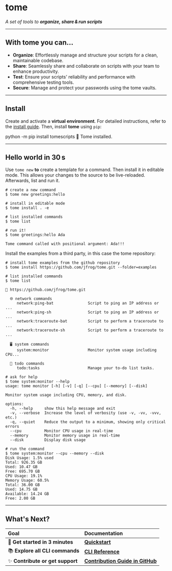 # tome

<p class="tagline-highlight"><em>A set of tools to <strong>organize, share & run scripts</strong></em></p>

---

## With tome you can...

- **Organize**: Effortlessly manage and structure your scripts for a clean,
  maintainable codebase.
- **Share**: Seamlessly share and collaborate on scripts with your team to
  enhance productivity.
- **Test**: Ensure your scripts' reliability and performance with comprehensive
  testing tools.
- **Secure**: Manage and protect your passwords using the tome vaults.

---

## Install

Create and activate a **virtual environment**. For detailed instructions, refer
to the [install guide](getting_started/installing_tome.md). Then, install **tome** using `pip`:

<div class="termy" data-termynal>
<span data-ty="input">python -m pip install tomescripts</span>
<span data-ty>🎉  Tome installed.</span>
</div>

---

## Hello world in 30 s

Use `tome new` **to** create a template for a command. Then install it in
editable mode. This allows your changes to the source to be live-reloaded.
Afterwards, list and run it.

```console
# create a new command
$ tome new greetings:hello

# install in editable mode
$ tome install . -e

# list installed commands
$ tome list

# run it!
$ tome greetings:hello Ada

Tome command called with positional argument: Ada!!!
```

Install the examples from a third party, in this case the tome repository:

```console
# install tome examples from the github repository
$ tome install https://github.com/jfrog/tome.git --folder=examples

# list installed commands
$ tome list

📖 https://github.com/jfrog/tome.git

  🌐 network commands
     network:ping-bat               Script to ping an IP address or ...
     network:ping-sh                Script to ping an IP address or ...
     network:traceroute-bat         Script to perform a traceroute to ...
     network:traceroute-sh          Script to perform a traceroute to ...

  🖥️ system commands
     system:monitor                 Monitor system usage including CPU...

  📝 todo commands
     todo:tasks                     Manage your to-do list tasks.

# ask for help
$ tome system:monitor --help
usage: tome monitor [-h] [-v] [-q] [--cpu] [--memory] [--disk]

Monitor system usage including CPU, memory, and disk.

options:
  -h, --help     show this help message and exit
  -v, --verbose  Increase the level of verbosity (use -v, -vv, -vvv, etc.)
  -q, --quiet    Reduce the output to a minimum, showing only critical errors
  --cpu          Monitor CPU usage in real-time
  --memory       Monitor memory usage in real-time
  --disk         Display disk usage

# run the command
$ tome system:monitor --cpu --memory --disk
Disk Usage: 1.5% used
Total: 926.35 GB
Used: 10.47 GB
Free: 695.70 GB
CPU Usage: 19.1%
Memory Usage: 60.5%
Total: 36.00 GB
Used: 14.75 GB
Available: 14.24 GB
Free: 2.00 GB
```

---

## What's Next?

| Goal                               | Documentation                                                              |
| :--------------------------------- | :------------------------------------------------------------------------- |
| 🚀 **Get started in 3 minutes** | **[Quickstart](overview/quickstart.md)** |
| 📚 **Explore all CLI commands** | **[CLI Reference](reference/cli/index.md)** |
| ✨ **Contribute or get support** | **[Contribution Guide in GitHub](https://github.com/jfrog/tome/blob/main/CONTRIBUTING.md)** |
